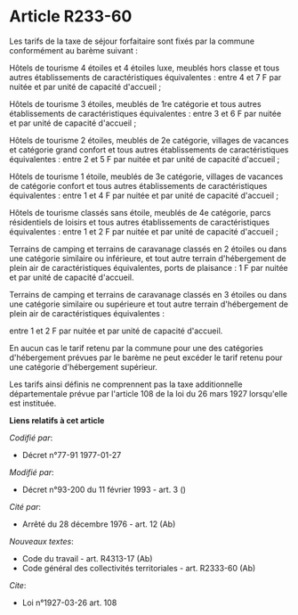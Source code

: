 # Article R233-60

Les tarifs de la taxe de séjour forfaitaire sont fixés par la commune conformément au barème suivant :

Hôtels de tourisme 4 étoiles et 4 étoiles luxe, meublés hors classe et tous autres établissements de caractéristiques
équivalentes : entre 4 et 7 F par nuitée et par unité de capacité d'accueil ;

Hôtels de tourisme 3 étoiles, meublés de 1re catégorie et tous autres établissements de caractéristiques équivalentes : entre
3 et 6 F par nuitée et par unité de capacité d'accueil ;

Hôtels de tourisme 2 étoiles, meublés de 2e catégorie, villages de vacances et catégorie grand confort et tous autres
établissements de caractéristiques équivalentes : entre 2 et 5 F par nuitée et par unité de capacité d'accueil ;

Hôtels de tourisme 1 étoile, meublés de 3e catégorie, villages de vacances de catégorie confort et tous autres établissements
de caractéristiques équivalentes : entre 1 et 4 F par nuitée et par unité de capacité d'accueil ;

Hôtels de tourisme classés sans étoile, meublés de 4e catégorie, parcs résidentiels de loisirs et tous autres établissements
de caractéristiques équivalentes : entre 1 et 2 F par nuitée et par unité de capacité d'accueil ;

Terrains de camping et terrains de caravanage classés en 2 étoiles ou dans une catégorie similaire ou inférieure, et tout
autre terrain d'hébergement de plein air de caractéristiques équivalentes, ports de plaisance : 1 F par nuitée et par unité
de capacité d'accueil.

Terrains de camping et terrains de caravanage classés en 3 étoiles ou dans une catégorie similaire ou supérieure et tout
autre terrain d'hébergement de plein air de caractéristiques équivalentes :

entre 1 et 2 F par nuitée et par unité de capacité d'accueil.

En aucun cas le tarif retenu par la commune pour une des catégories d'hébergement prévues par le barème ne peut excéder le
tarif retenu pour une catégorie d'hébergement supérieur.

Les tarifs ainsi définis ne comprennent pas la taxe additionnelle départementale prévue par l'article 108 de la loi du 26
mars 1927 lorsqu'elle est instituée.

**Liens relatifs à cet article**

_Codifié par_:

  - Décret n°77-91 1977-01-27

_Modifié par_:

  - Décret n°93-200 du 11 février 1993 - art. 3 ()

_Cité par_:

  - Arrêté du 28 décembre 1976 - art. 12 (Ab)

_Nouveaux textes_:

  - Code du travail - art. R4313-17 (Ab)
  - Code général des collectivités territoriales - art. R2333-60 (Ab)

_Cite_:

  - Loi n°1927-03-26 art. 108
